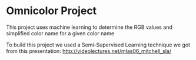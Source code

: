 # Omnicolor Project

This project uses machine learning to determine the RGB values and simplified color name for a given color name

To build this project we used a Semi-Supervised Learning technique we got from this presentation: http://videolectures.net/mlas06_mitchell_sla/
